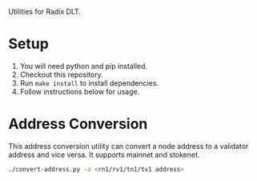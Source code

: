 Utilities for Radix DLT.

# Setup

1. You will need python and pip installed.
1. Checkout this repository.
1. Run `make install` to install dependencies.
1. Follow instructions below for usage.

# Address Conversion

This address conversion utility can convert a node address to a validator address and vice versa. It supports mainnet and stokenet.

```bash
./convert-address.py -a <rn1/rv1/tn1/tv1 address>
```
